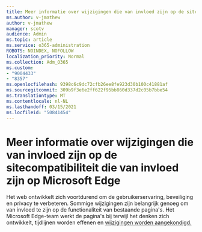 ```yaml
---
title: Meer informatie over wijzigingen die van invloed zijn op de sitecompatibiliteit die van invloed zijn op Microsoft Edge
ms.author: v-jmathew
author: v-jmathew
manager: scotv
audience: Admin
ms.topic: article
ms.service: o365-administration
ROBOTS: NOINDEX, NOFOLLOW
localization_priority: Normal
ms.collection: Adm_O365
ms.custom:
- "9004433"
- "8357"
ms.openlocfilehash: 9398c6c9dc72cfb26ee8fe923d30b100c41881af
ms.sourcegitcommit: 309b9f3e6e2ff622f95bb860d337d2c05b7bbe54
ms.translationtype: MT
ms.contentlocale: nl-NL
ms.lasthandoff: 03/15/2021
ms.locfileid: "50841454"
---
```

# <a name="learn-about-site-compatibility-affecting-changes-coming-to-microsoft-edge"></a>Meer informatie over wijzigingen die van invloed zijn op de sitecompatibiliteit die van invloed zijn op Microsoft Edge

Het web ontwikkelt zich voortdurend om de gebruikerservaring, beveiliging en privacy te verbeteren. Sommige wijzigingen zijn belangrijk genoeg om van invloed te zijn op de functionaliteit van bestaande pagina's. Het Microsoft Edge-team werkt de pagina's bij terwijl het denken zich ontwikkelt, tijdlijnen worden effenen en [wijzigingen worden aangekondigd.](https://go.microsoft.com/fwlink/?linkid=2135534)
